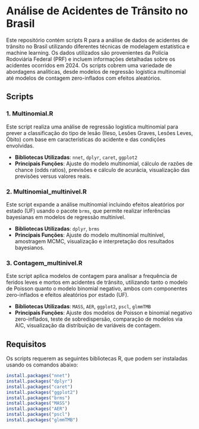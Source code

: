 # Análise de Acidentes de Trânsito no Brasil

Este repositório contém scripts R para a análise de dados de acidentes de trânsito no Brasil utilizando diferentes técnicas de modelagem estatística e machine learning. Os dados utilizados são provenientes da Polícia Rodoviária Federal (PRF) e incluem informações detalhadas sobre os acidentes ocorridos em 2024. Os scripts cobrem uma variedade de abordagens analíticas, desde modelos de regressão logística multinomial até modelos de contagem zero-inflados com efeitos aleatórios.

## Scripts

### 1. Multinomial.R
Este script realiza uma análise de regressão logística multinomial para prever a classificação do tipo de lesão (Ileso, Lesões Graves, Lesões Leves, Óbito) com base em características do acidente e das condições envolvidas.
- **Bibliotecas Utilizadas**: `nnet`, `dplyr`, `caret`, `ggplot2`
- **Principais Funções**: Ajuste do modelo multinomial, cálculo de razões de chance (odds ratios), previsões e cálculo de acurácia, visualização das previsões versus valores reais.

### 2. Multinomial_multinivel.R
Este script expande a análise multinomial incluindo efeitos aleatórios por estado (UF) usando o pacote `brms`, que permite realizar inferências bayesianas em modelos de regressão multinível.
- **Bibliotecas Utilizadas**: `dplyr`, `brms`
- **Principais Funções**: Ajuste do modelo multinomial multinível, amostragem MCMC, visualização e interpretação dos resultados bayesianos.

### 3. Contagem_multinivel.R
Este script aplica modelos de contagem para analisar a frequência de feridos leves e mortos em acidentes de trânsito, utilizando tanto o modelo de Poisson quanto o modelo binomial negativo, ambos com componentes zero-inflados e efeitos aleatórios por estado (UF).
- **Bibliotecas Utilizadas**: `MASS`, `AER`, `ggplot2`, `pscl`, `glmmTMB`
- **Principais Funções**: Ajuste dos modelos de Poisson e binomial negativo zero-inflados, teste de sobredispersão, comparação de modelos via AIC, visualização da distribuição de variáveis de contagem.

## Requisitos
Os scripts requerem as seguintes bibliotecas R, que podem ser instaladas usando os comandos abaixo:

```r
install.packages("nnet")
install.packages("dplyr")
install.packages("caret")
install.packages("ggplot2")
install.packages("brms")
install.packages("MASS")
install.packages("AER")
install.packages("pscl")
install.packages("glmmTMB")
